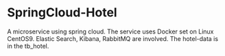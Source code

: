 # SpringCloud-Hotel
A microservice using spring cloud. The service uses Docker set on Linux CentOS9. Elastic Search, Kibana, RabbitMQ are involved. The hotel-data is in the tb_hotel.
